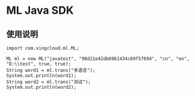 ML Java SDK
=============

使用说明
--------

	import com.xingcloud.ml.ML;

	ML ml = new ML("javatest", "98d21e42db6961434c69f57694", "cn", "en", "D:\\test", true, true);
	String word1 = ml.trans("多语言");
	System.out.println(word1);
	String word2 = ml.trans("测试");
	System.out.println(word2);
	

